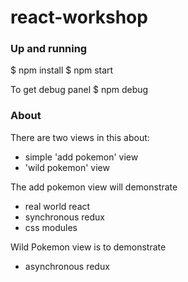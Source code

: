 # react-workshop

### Up and running
$ npm install
$ npm start

To get debug panel
$ npm debug

### About
There are two views in this about:
- simple 'add pokemon' view
- 'wild pokemon' view

The add pokemon view will demonstrate
- real world react
- synchronous redux
- css modules

Wild Pokemon view is to demonstrate
- asynchronous redux
